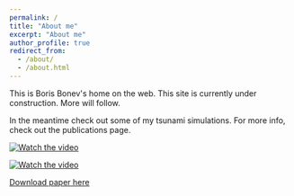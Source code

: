 ```yaml
---
permalink: /
title: "About me"
excerpt: "About me"
author_profile: true
redirect_from: 
  - /about/
  - /about.html
---
```


This is Boris Bonev's home on the web. This site is currently under construction. More will follow.

In the meantime check out some of my tsunami simulations. For more info, check out the publications page.

[![Watch the video](https://bonevbs.github.io/files/amr_showcase_prev.png)](https://bonevbs.github.io/files/amr_showcase.mp4)  

[![Watch the video](https://bonevbs.github.io/files/tohoku_prev.png)](https://bonevbs.github.io/files/tohoku.mp4)  

[Download paper here](https://infoscience.epfl.ch/record/232449?ln=en)
